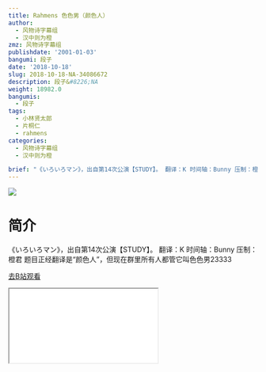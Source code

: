 ```yaml
---
title: Rahmens 色色男（颜色人）
author:
  - 风物诗字幕组
  - 汉中则为橙
zmz: 风物诗字幕组
publishdate: '2001-01-03'
bangumi: 段子
date: '2018-10-18'
slug: 2018-10-18-NA-34086672
description: 段子&#8226;NA
weight: 18982.0
bangumis:
  - 段子
tags:
  - 小林贤太郎
  - 片桐仁
  - rahmens
categories:
  - 风物诗字幕组
  - 汉中则为橙

brief: "《いろいろマン》，出自第14次公演【STUDY】。 翻译：K 时间轴：Bunny 压制：橙君 题目正经翻译是“颜色人”，但现在群里所有人都管它叫色色男23333"
---
```

![](https://i.imgur.com/4QymsxD.jpg)
# 简介  
《いろいろマン》，出自第14次公演【STUDY】。
翻译：K 时间轴：Bunny 压制：橙君
题目正经翻译是“颜色人”，但现在群里所有人都管它叫色色男23333  

[去B站观看](https://www.bilibili.com/video/av34086672/)
<div class ="resp-container"><iframe class="testiframe" src="//player.bilibili.com/player.html?aid=34086672"", scrolling="no", allowfullscreen="true" > </iframe></div> 

